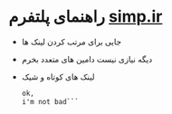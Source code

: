 # راهنمای پلتفرم [simp.ir](https://simp.ir)
- جایی برای مرتب کردن لینک ها
- دیگه نیازی نیست دامین های متعدد بخرم
- لینک های کوتاه و شیک

  ```html
  ok,
  i'm not bad```
